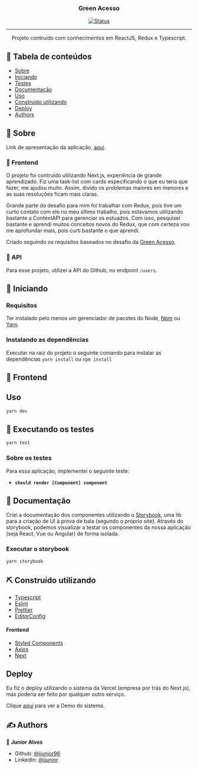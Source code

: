 <h3 align="center">Green Acesso </h3>

<div align="center">

[![Status](https://img.shields.io/badge/status-active-success.svg)]()

</div>

---

<p align="center"> Projeto contruído com conhecimentos em  ReactJS, Redux e Typescript.
   <br>
</p>

## 📝 Tabela de conteúdos

- [Sobre](#about)
- [Iniciando](#getting_started)
- [Testes](#tests)
- [Documentação](#doc)
- [Uso](#usage)
- [Construído utilizando](#built_using)
- [Deploy](#deploy)
- [Authors](#authors)

## 🧐 Sobre <a name = "about"></a>

Link de apresentação da aplicação, [aqui]().

### 🎈 Frontend

O projeto foi contruído utilizando Next.js, experiência de grande aprendizado. Fiz uma task-list com cards especificando o que eu teria que fazer, me ajudou muito. Assim, divido os problemas maiores em menores e as suas resoluções ficam mais claras.

Grande parte do desafio para mim foi trabalhar com Redux, pois tive um curto contato com ele no meu último trabalho, pois estavamos utilizando bastante a ContextAPI para gerenciar os estuados. Com isso, pesquisei bastante e aprendi muitos conceitos novos do Redux, que com certeza vou me aprofundar mais, pois curti bastante o que aprendi.

Criado seguindo os  requisitos baseados no desafio da [Green Acesso](https://github.com/jjunior96/green-acesso-test/files/6017795/Front-end.Teste.pdf).

### 🎈 API

Para esse projeto, utilizei a API do Github, no endpoint `/users`.


## 🏁 Iniciando <a name = "getting_started"></a>

### Requisitos

Ter instalado pelo menos um gerenciador de pacotes do Node, [Npm](https://www.npmjs.com/) ou [Yarn](https://yarnpkg.com/).

### Instalando as dependências

Executar na raiz do projeto o seguinte comando para instalar as dependências `yarn install` ou `npm install`


## 🎈 Frontend

## Uso <a name="usage"></a>

```sh
yarn dev
```


## 🔧 Executando os testes <a name = "tests"></a>

```sh
yarn test
```

### Sobre os testes

Para essa aplicação, implementei o seguinte teste:

- **`should render [Component] component`**

## 📄 Documentação <a name = "doc"></a>

Criei a documentação dos componentes utilizando o [Storybook](https://storybook.js.org/), uma lib para a criação de UI à prova de bala (segundo o próprio site). Através do storybook, podemos visualizar a testar os componentes da nossa aplicação (seja React, Vue ou Angular) de forma isolada.

### Executar o storybook

```sh
yarn storybook
```



## ⛏️ Construído utilizando <a name = "built_using"></a>

- [Typescript](https://www.typescriptlang.org/)
- [Eslint](https://eslint.org/)
- [Prettier](https://prettier.io/)
- [EditorConfig](https://editorconfig.org/)

#### Frontend

- [Styled Components](https://styled-components.com/)
- [Axios](https://github.com/axios/axios)
- [Next](https://nextjs.org/)


## Deploy <a name = "deploy"></a>

Eu fiz o deploy utilizando o sistema da Vercel (empresa por trás do Next.js), mas poderia ser feito por qualquer outro serviço.

Clique [aqui](https://green-acesso.vercel.app/) para ver a Demo do sistema.

## ✍️ Authors <a name = "authors"></a>

👤 **Junior Alves**

- Github: [@jjunior96](https://github.com/jjunior96)
- LinkedIn: [@jjunior](https://www.linkedin.com/in/junior-alves-b66a10127/)
